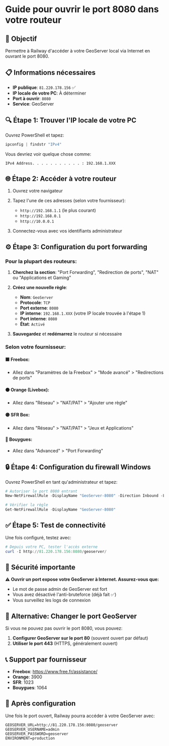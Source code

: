 # Guide pour ouvrir le port 8080 dans votre routeur

## 🎯 Objectif
Permettre à Railway d'accéder à votre GeoServer local via Internet en ouvrant le port 8080.

## 📋 Informations nécessaires
- **IP publique**: `81.220.178.156` ✅
- **IP locale de votre PC**: À déterminer
- **Port à ouvrir**: `8080`
- **Service**: GeoServer

## 🔍 Étape 1: Trouver l'IP locale de votre PC

Ouvrez PowerShell et tapez:
```powershell
ipconfig | findstr "IPv4"
```

Vous devriez voir quelque chose comme:
```
IPv4 Address. . . . . . . . . . . : 192.168.1.XXX
```

## 🌐 Étape 2: Accéder à votre routeur

1. Ouvrez votre navigateur
2. Tapez l'une de ces adresses (selon votre fournisseur):
   - `http://192.168.1.1` (le plus courant)
   - `http://192.168.0.1`
   - `http://10.0.0.1`

3. Connectez-vous avec vos identifiants administrateur

## ⚙️ Étape 3: Configuration du port forwarding

### Pour la plupart des routeurs:

1. **Cherchez la section**: "Port Forwarding", "Redirection de ports", "NAT" ou "Applications et Gaming"

2. **Créez une nouvelle règle**:
   - **Nom**: `GeoServer`
   - **Protocole**: `TCP`
   - **Port externe**: `8080`
   - **IP interne**: `192.168.1.XXX` (votre IP locale trouvée à l'étape 1)
   - **Port interne**: `8080`
   - **État**: `Activé`

3. **Sauvegardez** et **redémarrez** le routeur si nécessaire

### Selon votre fournisseur:

#### 🟦 **Freebox**:
- Allez dans "Paramètres de la Freebox" > "Mode avancé" > "Redirections de ports"

#### 🟠 **Orange (Livebox)**:
- Allez dans "Réseau" > "NAT/PAT" > "Ajouter une règle"

#### 🟣 **SFR Box**:
- Allez dans "Réseau" > "NAT/PAT" > "Jeux et Applications"

#### 🔵 **Bouygues**:
- Allez dans "Advanced" > "Port Forwarding"

## 🔒 Étape 4: Configuration du firewall Windows

Ouvrez PowerShell en tant qu'administrateur et tapez:

```powershell
# Autoriser le port 8080 entrant
New-NetFirewallRule -DisplayName "GeoServer-8080" -Direction Inbound -LocalPort 8080 -Protocol TCP -Action Allow

# Vérifier la règle
Get-NetFirewallRule -DisplayName "GeoServer-8080"
```

## ✅ Étape 5: Test de connectivité

Une fois configuré, testez avec:

```powershell
# Depuis votre PC, tester l'accès externe
curl -I http://81.220.178.156:8080/geoserver/
```

## 🚨 Sécurité importante

⚠️ **Ouvrir un port expose votre GeoServer à Internet. Assurez-vous que:**
- Le mot de passe admin de GeoServer est fort
- Vous avez désactivé l'anti-bruteforce (déjà fait ✅)
- Vous surveillez les logs de connexion

## 🔧 Alternative: Changer le port GeoServer

Si vous ne pouvez pas ouvrir le port 8080, vous pouvez:

1. **Configurer GeoServer sur le port 80** (souvent ouvert par défaut)
2. **Utiliser le port 443** (HTTPS, généralement ouvert)

## 📞 Support par fournisseur

- **Freebox**: https://www.free.fr/assistance/
- **Orange**: 3900
- **SFR**: 1023  
- **Bouygues**: 1064

## 🎉 Après configuration

Une fois le port ouvert, Railway pourra accéder à votre GeoServer avec:
```
GEOSERVER_URL=http://81.220.178.156:8080/geoserver
GEOSERVER_USERNAME=admin
GEOSERVER_PASSWORD=geoserver
ENVIRONMENT=production
```
